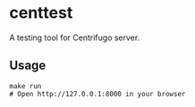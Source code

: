 # centtest

A testing tool for Centrifugo server.

## Usage

```
make run
# Open http://127.0.0.1:8000 in your browser
```